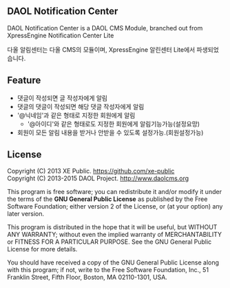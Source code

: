 ## DAOL Notification Center
DAOL Notification Center is a DAOL CMS Module, branched out from XpressEngine Notification Center Lite

다올 알림센터는 다올 CMS의 모듈이며, XpressEngine 알린센터 Lite에서 파생되었습니다.

## Feature
* 댓글이 작성되면 글 작성자에게 알림
* 댓글의 댓글이 작성되면 해당 댓글 작성자에게 알림
* '@닉네임'과 같은 형태로 지정한 회원에게 알림
	* '@아이디'와 같은 형태로도 지정한 회원에게 알림기능가능(설정요망)
* 회원이 모든 알림 내용을 받거나 안받을 수 있도록 설정가능.(회원설정가능)

## License
Copyright (C) 2013 XE Public. https://github.com/xe-public  
Copyright (C) 2013-2015 DAOL Project. http://www.daolcms.org  

This program is free software; you can redistribute it and/or modify it under the terms of the **GNU General Public License** as published by the Free Software Foundation; either version 2 of the License, or (at your option) any later version.

This program is distributed in the hope that it will be useful, but WITHOUT ANY WARRANTY; without even the implied warranty of MERCHANTABILITY or FITNESS FOR A PARTICULAR PURPOSE.  See the GNU General Public License for more details.

You should have received a copy of the GNU General Public License along with this program; if not, write to the Free Software Foundation, Inc., 51 Franklin Street, Fifth Floor, Boston, MA  02110-1301, USA.
